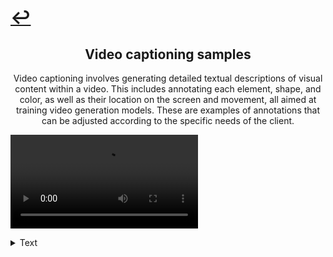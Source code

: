 # [↩](./)

## <center>Video captioning samples</center>
<center>Video captioning involves generating detailed textual descriptions of visual content within a video. This includes annotating each element, shape, and color, as well as their location on the screen and movement, all aimed at training video generation models. These are examples of annotations that can be adjusted according to the specific needs of the client.</center>

![Test1](https://github.com/Aledua/aledua.github.io/raw/refs/heads/main/assets/vid/test1.mp4)

<details>
  <summary>
    Text
  </summary>
  details
</details>
